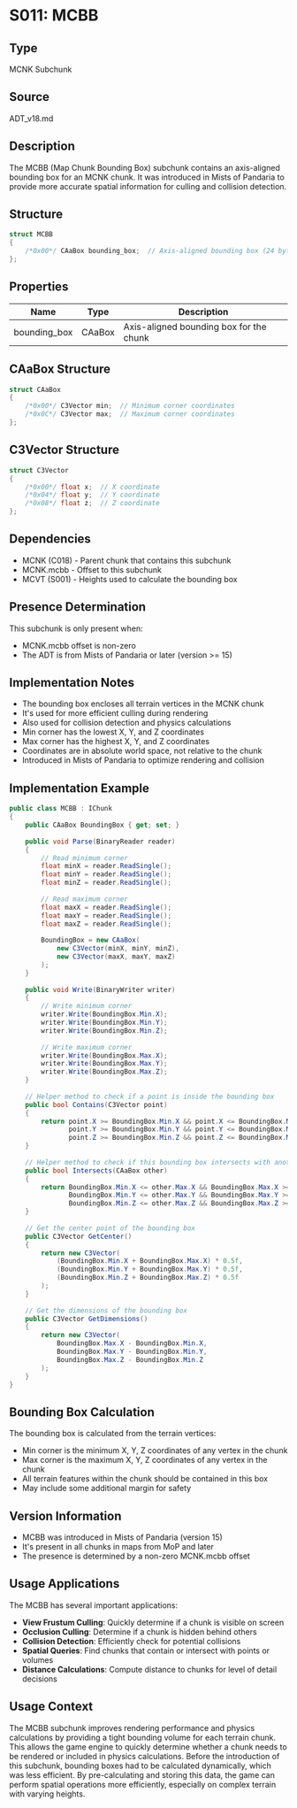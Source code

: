 # S011: MCBB

## Type
MCNK Subchunk

## Source
ADT_v18.md

## Description
The MCBB (Map Chunk Bounding Box) subchunk contains an axis-aligned bounding box for an MCNK chunk. It was introduced in Mists of Pandaria to provide more accurate spatial information for culling and collision detection.

## Structure
```csharp
struct MCBB
{
    /*0x00*/ CAaBox bounding_box;  // Axis-aligned bounding box (24 bytes)
};
```

## Properties
| Name | Type | Description |
|------|------|-------------|
| bounding_box | CAaBox | Axis-aligned bounding box for the chunk |

## CAaBox Structure
```csharp
struct CAaBox
{
    /*0x00*/ C3Vector min;  // Minimum corner coordinates
    /*0x0C*/ C3Vector max;  // Maximum corner coordinates
};
```

## C3Vector Structure
```csharp
struct C3Vector
{
    /*0x00*/ float x;  // X coordinate
    /*0x04*/ float y;  // Y coordinate
    /*0x08*/ float z;  // Z coordinate
};
```

## Dependencies
- MCNK (C018) - Parent chunk that contains this subchunk
- MCNK.mcbb - Offset to this subchunk
- MCVT (S001) - Heights used to calculate the bounding box

## Presence Determination
This subchunk is only present when:
- MCNK.mcbb offset is non-zero
- The ADT is from Mists of Pandaria or later (version >= 15)

## Implementation Notes
- The bounding box encloses all terrain vertices in the MCNK chunk
- It's used for more efficient culling during rendering
- Also used for collision detection and physics calculations
- Min corner has the lowest X, Y, and Z coordinates
- Max corner has the highest X, Y, and Z coordinates
- Coordinates are in absolute world space, not relative to the chunk
- Introduced in Mists of Pandaria to optimize rendering and collision

## Implementation Example
```csharp
public class MCBB : IChunk
{
    public CAaBox BoundingBox { get; set; }
    
    public void Parse(BinaryReader reader)
    {
        // Read minimum corner
        float minX = reader.ReadSingle();
        float minY = reader.ReadSingle();
        float minZ = reader.ReadSingle();
        
        // Read maximum corner
        float maxX = reader.ReadSingle();
        float maxY = reader.ReadSingle();
        float maxZ = reader.ReadSingle();
        
        BoundingBox = new CAaBox(
            new C3Vector(minX, minY, minZ),
            new C3Vector(maxX, maxY, maxZ)
        );
    }
    
    public void Write(BinaryWriter writer)
    {
        // Write minimum corner
        writer.Write(BoundingBox.Min.X);
        writer.Write(BoundingBox.Min.Y);
        writer.Write(BoundingBox.Min.Z);
        
        // Write maximum corner
        writer.Write(BoundingBox.Max.X);
        writer.Write(BoundingBox.Max.Y);
        writer.Write(BoundingBox.Max.Z);
    }
    
    // Helper method to check if a point is inside the bounding box
    public bool Contains(C3Vector point)
    {
        return point.X >= BoundingBox.Min.X && point.X <= BoundingBox.Max.X &&
               point.Y >= BoundingBox.Min.Y && point.Y <= BoundingBox.Max.Y &&
               point.Z >= BoundingBox.Min.Z && point.Z <= BoundingBox.Max.Z;
    }
    
    // Helper method to check if this bounding box intersects with another
    public bool Intersects(CAaBox other)
    {
        return BoundingBox.Min.X <= other.Max.X && BoundingBox.Max.X >= other.Min.X &&
               BoundingBox.Min.Y <= other.Max.Y && BoundingBox.Max.Y >= other.Min.Y &&
               BoundingBox.Min.Z <= other.Max.Z && BoundingBox.Max.Z >= other.Min.Z;
    }
    
    // Get the center point of the bounding box
    public C3Vector GetCenter()
    {
        return new C3Vector(
            (BoundingBox.Min.X + BoundingBox.Max.X) * 0.5f,
            (BoundingBox.Min.Y + BoundingBox.Max.Y) * 0.5f,
            (BoundingBox.Min.Z + BoundingBox.Max.Z) * 0.5f
        );
    }
    
    // Get the dimensions of the bounding box
    public C3Vector GetDimensions()
    {
        return new C3Vector(
            BoundingBox.Max.X - BoundingBox.Min.X,
            BoundingBox.Max.Y - BoundingBox.Min.Y,
            BoundingBox.Max.Z - BoundingBox.Min.Z
        );
    }
}
```

## Bounding Box Calculation
The bounding box is calculated from the terrain vertices:
- Min corner is the minimum X, Y, Z coordinates of any vertex in the chunk
- Max corner is the maximum X, Y, Z coordinates of any vertex in the chunk
- All terrain features within the chunk should be contained in this box
- May include some additional margin for safety

## Version Information
- MCBB was introduced in Mists of Pandaria (version 15)
- It's present in all chunks in maps from MoP and later
- The presence is determined by a non-zero MCNK.mcbb offset

## Usage Applications
The MCBB has several important applications:
- **View Frustum Culling**: Quickly determine if a chunk is visible on screen
- **Occlusion Culling**: Determine if a chunk is hidden behind others
- **Collision Detection**: Efficiently check for potential collisions
- **Spatial Queries**: Find chunks that contain or intersect with points or volumes
- **Distance Calculations**: Compute distance to chunks for level of detail decisions

## Usage Context
The MCBB subchunk improves rendering performance and physics calculations by providing a tight bounding volume for each terrain chunk. This allows the game engine to quickly determine whether a chunk needs to be rendered or included in physics calculations. Before the introduction of this subchunk, bounding boxes had to be calculated dynamically, which was less efficient. By pre-calculating and storing this data, the game can perform spatial operations more efficiently, especially on complex terrain with varying heights. 